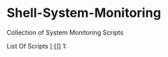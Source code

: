 # Shell-System-Monitoring
Collection of System Monitoring Scripts

List Of Scripts [<Order>:<Name>[<ScriptName>]]
1: 
